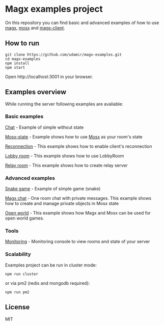# Magx examples project

On this repository you can find basic and advanced examples of how to use [magx](https://github.com/udamir/magx/), [mosx](https://github.com/udamir/mosx/) and [magx-client](https://github.com/udamir/magx-client/).

## How to run
```
git clone https://github.com/udamir/magx-examples.git
cd magx-examples
npm install
npm start
```

Open http://localhost:3001 in your browser.

## Examples overview

While running the server following examples are avaliable:

### Basic examples

[Chat](http://localhost:3001/basic/chat.html) - Example of simple without state

[Mosx-state](http://localhost:3001/basic/mosx-state.html) - Example shows how to use [Mosx](https://github.com/udamir/mosx/) as your room's state

[Reconnection](http://localhost:3001/basic/reconnection.html) - This example shows how to enable client's reconnection

[Lobby room](http://localhost:3001/basic/lobby.html) - This example shows how to use LobbyRoom

[Relay room](http://localhost:3001/basic/relay.html) - This example shows how to create relay server

### Advanced examples

[Snake game](http://localhost:3001/advanced/snake.html) - Example of simple game (snake)

[Magx chat](http://localhost:3001/advanced/mosx-chat/index.html) - One room chat with private messages. This example shows how to create and manage private objects in Mosx state

[Open world](http://localhost:3001/advanced/mosx-open-world.html) - This example shows how Magx and Mosx can be used for open world games.

### Tools
[Monitoring](http://localhost:3001/magx/monitor) - Monitoring console to view rooms and state of your server

### Scalability
Examples project can be run in cluster mode:
```
npm run cluster
```

or via pm2 (redis and mongodb required):
```
npm run pm2
```

## License
MIT
